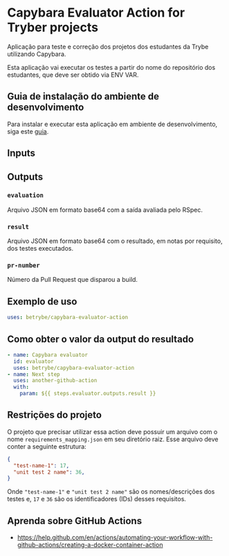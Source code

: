 # Capybara Evaluator Action for Tryber projects

Aplicação para teste e correção dos projetos dos estudantes da Trybe utilizando Capybara.

Esta aplicação vai executar os testes a partir do nome do repositório dos estudantes, que deve ser obtido via ENV VAR.

## Guia de instalação do ambiente de desenvolvimento

Para instalar e executar esta aplicação em ambiente de desenvolvimento, siga este [guia](/INSTALLATION.md).

## Inputs

## Outputs

### `evaluation`

Arquivo JSON em formato base64 com a saída avaliada pelo RSpec.

### `result`

Arquivo JSON em formato base64 com o resultado, em notas por requisito, dos testes executados.

### `pr-number`

Número da Pull Request que disparou a build.

## Exemplo de uso
```yml
uses: betrybe/capybara-evaluator-action
```

## Como obter o valor da output do resultado
```yml
- name: Capybara evaluator
  id: evaluator
  uses: betrybe/capybara-evaluator-action
- name: Next step
  uses: another-github-action
  with:
    param: ${{ steps.evaluator.outputs.result }}
```

## Restrições do projeto

O projeto que precisar utilizar essa action deve possuir um arquivo com o nome `requirements_mapping.json` em seu diretório raiz. Esse arquivo deve conter a seguinte estrutura:

```json
{
  "test-name-1": 17,
  "unit test 2 name": 36,
}
```

Onde `"test-name-1"` e `"unit test 2 name"` são os nomes/descrições dos testes e, `17` e `36` são os identificadores (IDs) desses requisitos.

## Aprenda sobre GitHub Actions

- https://help.github.com/en/actions/automating-your-workflow-with-github-actions/creating-a-docker-container-action
